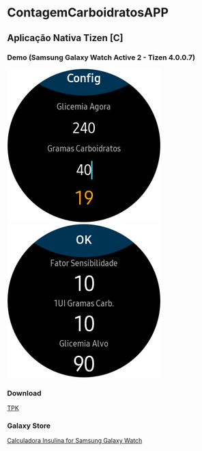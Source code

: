 # ContagemCarboidratosAPP

## Aplicação Nativa Tizen [C]

### Demo (Samsung Galaxy Watch Active 2 - Tizen 4.0.0.7)
[![](https://raw.githubusercontent.com/mvrpl/ContagemCarboidratosAPP/master/Watch_1.png)](#)
[![](https://raw.githubusercontent.com/mvrpl/ContagemCarboidratosAPP/master/Watch_2.png)](#)

### Download
[TPK](https://github.com/mvrpl/ContagemCarboidratosAPP/raw/native_tizen_watch/Debug/org.mvrpl.contcarboidratos-1.0.0-arm.tpk)

### Galaxy Store
[Calculadora Insulina for Samsung Galaxy Watch](https://galaxy.store/rbutn89mk)
